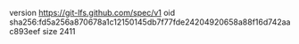 version https://git-lfs.github.com/spec/v1
oid sha256:fd5a256a870678a1c12150145db7f77fde24204920658a88f16d742aac893eef
size 2411
